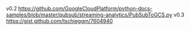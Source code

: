 v0.2 https://github.com/GoogleCloudPlatform/python-docs-samples/blob/master/pubsub/streaming-analytics/PubSubToGCS.py
v0.3 https://gist.github.com/tschieggm/7604940
